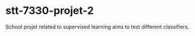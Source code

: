 # stt-7330-projet-2
School projet related to supervised learning aims to test different classifiers.
